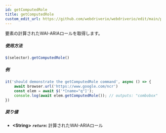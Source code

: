 ```yaml
---
id: getComputedRole
title: getComputedRole
custom_edit_url: https://github.com/webdriverio/webdriverio/edit/main/packages/webdriverio/src/commands/element/getComputedRole.ts
---
```


要素の計算されたWAI-ARIAロールを取得します。

##### 使用方法

```js
$(selector).getComputedRole()
```

##### 例

```js title="getComputedRole.js"
it('should demonstrate the getComputedRole command', async () => {
    await browser.url('https://www.google.com/ncr')
    const elem = await $('*[name="q"]');
    console.log(await elem.getComputedRole()); // outputs: "combobox"
})
```

##### 戻り値

- **&lt;String&gt;**
            **<code><var>return</var></code>:**  計算されたWAI-ARIAロール    
```